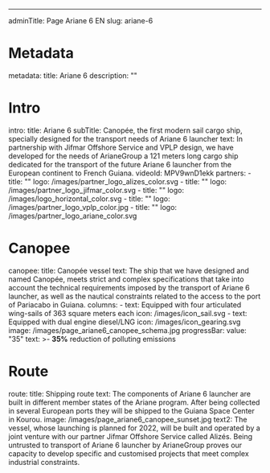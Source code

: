 ---
adminTitle: Page Ariane 6 EN
slug: ariane-6
# Metadata
metadata: 
  title: Ariane 6
  description: ""
# Intro
intro:
  title: Ariane 6
  subTitle: Canopée, the first modern sail cargo ship, specially designed for the transport needs of Ariane 6 launcher
  text: In partnership with Jifmar Offshore Service and VPLP design, we have developed for the needs of ArianeGroup a 121 meters long cargo ship dedicated for the transport of the future Ariane 6 launcher from the European continent to French Guiana.
  videoId: MPV9wnD1ekk
  partners: 
    - title: ""
      logo: /images/partner_logo_alizes_color.svg
    - title: ""
      logo: /images/partner_logo_jifmar_color.svg
    - title: ""
      logo: /images/logo_horizontal_color.svg
    - title: ""
      logo: /images/partner_logo_vplp_color.jpg
    - title: ""
      logo: /images/partner_logo_ariane_color.svg
# Canopee
canopee:
  title: Canopée vessel
  text: The ship that we have designed and named Canopée, meets strict and complex specifications that take into account the technical requirements imposed by the transport of Ariane 6 launcher, as well as the nautical constraints related to the access to the port of Pariacabo in Guiana.
  columns:
    - text: Equipped with four articulated wing-sails of 363 square meters each
      icon: /images/icon_sail.svg
    - text: Equipped with dual engine diesel/LNG
      icon: /images/icon_gearing.svg
  image: /images/page_ariane6_canopee_schema.jpg
  progressBar:
    value: "35"
    text: >-
      **35%** reduction of polluting emissions
# Route
route:
  title: Shipping route
  text: The components of Ariane 6 launcher are built in different member states of the Ariane program. After being collected in several European ports they will be shipped to the Guiana Space Center in Kourou.
  image: /images/page_ariane6_canopee_sunset.jpg
  text2: The vessel, whose launching is planned for 2022, will be built and operated by a joint venture with our partner Jifmar Offshore Service called Alizés. Being untrusted to transport of Ariane 6 launcher by ArianeGroup proves our capacity to develop specific and customised projects that meet complex industrial constraints.